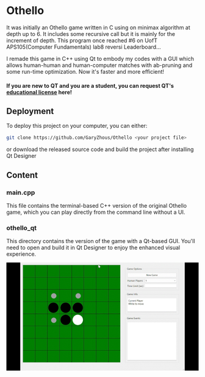 # Othello
It was initially an Othello game written in C using on minimax algorithm at depth up to 6. It includes some recursive call but it is mainly for the increment of depth.
This program once reached #6 on UofT APS105(Computer Fundamentals) lab8 reversi Leaderboard...

I remade this game in C++ using Qt to embody my codes with a GUI which allows human-human and human-computer matches with ab-pruning and some run-time optimization. Now it's faster and more efficient!

#### If you are new to QT and you are a student, you can request QT's [educational license](https://www.qt.io/qt-educational-license) here!
## Deployment

To deploy this project on your computer, you can either:

```sh
git clone https://github.com/GaryZhous/Othello <your project file>
```

or download the released source code and build the project after installing Qt Designer
## Content
### main.cpp
This file contains the terminal-based C++ version of the original Othello game, which you can play directly from the command line without a UI.
### othello_qt
This directory contains the version of the game with a Qt-based GUI. You'll need to open and build it in Qt Designer to enjoy the enhanced visual experience.


![](https://github.com/GaryZhous/Othello/blob/main/othello.gif)
